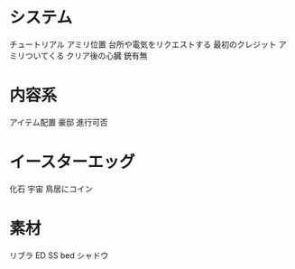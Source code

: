 
# システム
チュートリアル
アミリ位置
台所や電気をリクエストする
最初のクレジット
アミリついてくる
クリア後の心臓
銃有無

# 内容系
アイテム配置 豪邸
進行可否

# イースターエッグ
化石
宇宙
鳥居にコイン

# 素材
リブラ
ED SS bed
シャドウ
